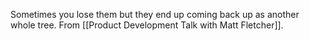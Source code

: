 Sometimes you lose them but they end up coming back up as another whole tree. From [[Product Development Talk with Matt Fletcher]]. 